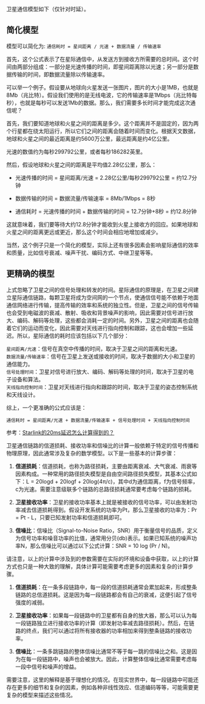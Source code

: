 卫星通信模型如下（仅针对时延）。


<!--more-->

## 简化模型

模型可以简化为: `通信耗时 = 星间距离 / 光速 + 数据流量 / 传输速率`

首先，这个公式表示了在星际通信中，从发送方到接收方所需要的总时间。这个时间由两部分组成：一部分是光速传播的时间，即星间距离除以光速；另一部分是数据传输的时间，即数据流量除以传输速率。

可以举一个例子。假设要从地球向火星发送一张图片，图片的大小是1MB，也就是8Mb（兆比特）。假设我们使用的是无线电波，它的传输速率是1Mbps（兆比特每秒），也就是每秒可以发送1Mb的数据。那么，我们需要多长时间才能完成这次通信呢？

首先，我们要知道地球和火星之间的距离是多少。这个距离并不是固定的，因为两个行星都在绕太阳运行，所以它们之间的距离会随着时间而变化。根据天文数据，地球和火星之间的最近距离是约5600万公里，最远距离是约4亿公里。

光速的数值约为每秒299792公里，或者每秒186282英里。

然后，假设地球和火星之间的距离是平均值2.28亿公里，那么：

- 光速传播的时间 = 星间距离/光速 = 2.28亿公里/每秒299792公里 = 约12.7分钟

- 数据传输的时间 = 数据流量/传输速率 = 8Mb/1Mbps = 8秒

- 通信耗时 = 光速传播的时间 + 数据传输的时间 = 12.7分钟+8秒 = 约12.8分钟

这就意味着，我们要等待大约12.8分钟才能收到火星上接收方的回应。如果地球和火星之间的距离更远或更近，那么这个时间会相应地增加或减少。

当然，这个例子只是一个简化的模型，实际上还有很多因素会影响星际通信的效率和质量，比如信号衰减、噪声干扰、编码方式、中继卫星等等。

## 更精确的模型

上式忽略了卫星之间的信号处理和转发的时间。星际通信的原理是，在卫星之间建立星际通信链路，每颗卫星将成为空间网的一个节点，使通信信号能不依赖于地面通信网络进行传输，提高传输的效率和系统的独立性。但是，卫星之间的信号传输也会受到电磁波的衰减、散射、吸收和背景噪声的影响，因此需要对信号进行放大、编码、解码等处理，这些都会消耗一定的时间。另外，卫星之间的距离也会随着它们的运动而变化，因此需要对天线进行指向控制和跟踪，这也会增加一些延迟。所以，星际通信的耗时应该包括以下几个部分：

`星间距离/光速`：信号在真空中传播的时间，取决于卫星之间的距离和光速。  
`数据流量/传输速率`：信号在卫星上发送或接收的时间，取决于数据的大小和卫星的通信能力。  
`信号处理时间`：卫星对信号进行放大、编码、解码等处理的时间，取决于卫星的电子设备和算法。  
`天线指向控制时间`：卫星对天线进行指向和跟踪的时间，取决于卫星的姿态控制系统和天线设计。  

综上，一个更准确的公式应该是：

`通信耗时 = 星间距离/光速 + 数据流量/传输速率 + 信号处理时间 + 天线指向控制时间`


参考：[Starlink的20ms延迟怎么计算得到的？](https://blog.csdn.net/weixin_43509834/article/details/121663021)

卫星通信链路的信道损耗、接收功率和信噪比的计算一般依赖于特定的信号传播和物理原理，因此通常涉及复杂的数学模型。以下是一些基本的计算步骤：

1. **信道损耗**：信道损耗，也称为路径损耗，主要由距离衰减、大气衰减、雨衰等因素构成。一种常用的路径损失模型是自由空间路径损失模型，其基本公式如下：L = 20logd + 20logf + 20log(4π/c)，其中d为通信距离，f为信号频率，c为光速。需要注意级联多个链路的总路径损耗通常要考虑每个链路的损耗。

2. **卫星接收功率**：卫星的接收功率基本上就是被接收的信号功率，可以由发射功率减去信道损耗得到。假设开发系统的功率为Pt，那么卫星接收的功率为：Pr = Pt - L，只要已知发射功率和信道损耗即可。

3. **信噪比**：信噪比（Signal-to-Noise Ratio，SNR）用于衡量信号的品质，定义为信号功率和噪音功率的比值，通常用分贝(db)表示。如果已知系统的噪声功率N，那么信噪比可以通过以下公式计算：SNR = 10 log (Pr / N)。

请注意，以上的计算中涉及到的参数需要在实际的环境和设备中获取，以上的计算方式也只是一种大致的理解，具体计算可能需要考虑更多的因素和复杂的计算步骤。  



1. **信道损耗**：在一条多段链路中，每一段的信道损耗通常会累加起来，形成整条链路的总信道损耗。这是因为每一段链路都会有自己的衰减，这便引起了信号强度的减弱。

2. **卫星接收功率**：如果每一段链路中的卫星都有自身的放大器，那么可以认为每一段链路独立进行接收功率的计算（即发射功率减去路径损耗）。然后，在链路的终点，我们可以通过将所有接收器的功率相加来得到整条链路的接收功率。

3. **信噪比**：一条多跳链路的整体信噪比通常不等于每一跳的信噪比之和。这是因为在每一段链路中，噪声也会被放大。因此，计算整体信噪比通常需要考虑每一段中信号和噪声的增益。

需要注意，这里的解释是基于理想化的情况。在现实世界中，每一段链路中可能还存在更多的细节和复杂的因素，例如各种非线性效应、信道编码等等，可能需要更复杂的模型来描述这些情况。
  